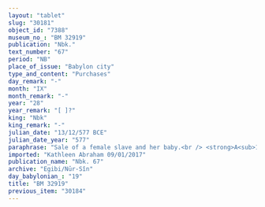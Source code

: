 ```yaml
---
layout: "tablet"
slug: "30181"
object_id: "7388"
museum_no_: "BM 32919"
publication: "Nbk."
text_number: "67"
period: "NB"
place_of_issue: "Babylon city"
type_and_content: "Purchases"
day_remark: "-"
month: "IX"
month_remark: "-"
year: "28"
year_remark: "[ ]?"
king: "Nbk"
king_remark: "-"
julian_date: "13/12/577 BCE"
julian_date_year: "577"
paraphrase: "Sale of a female slave and her baby.<br /> <strong>A<sub>1</sub></strong> and her sister <strong><sup>f</sup>A<sub>2</sub></strong>, of their own free will, sell their female slave <strong><sup>f</sup>C</strong> and her unweaned baby (<em>&scaron;a muhhi tul&ucirc;)</em> to <strong>B<sub>1</sub></strong> and <strong>B<sub>2</sub></strong> for a<em> hariṣ</em> price amounting to 19 shekels of silver. The sellers guarantee against (suits brought by) a person acting unlawfully (<em>sēh&ucirc;</em>) or a person claiming (<em>pāqirānu</em>) that the slaves are royal slaves (<em>arad &scaron;arrūtu</em>) or free persons (<em>mār ban&ecirc;</em>). Damqāya, the sellers&#39; mother is present (<em>ina a&scaron;ābi</em>) at the conclusion of the sale. Names of 3 witnesses, and the scribe: Nūrēa/Ina-Esagil-zēri//&hellip;-S&icirc;n.<br /> &nbsp;<br /> <strong>A<sub>1</sub> </strong>= &Scaron;ama&scaron;-uballiṭ/Zākir//Amēl-Isin, brother of <strong><sup>f</sup>A<sub>2</sub></strong>; <strong><sup>f</sup>A<sub>2</sub></strong> = <sup>f</sup>Ubārtu/Zākir//Amēl-Isin, sister of <strong>A<sub>1</sub></strong>; <strong>B<sub>1</sub></strong> = Kāṣir; <strong>B<sub>2</sub></strong> = Iddin-Marduk/Iqī&scaron;āya//Nūr-S&icirc;n; <strong><sup>f</sup>C</strong> = <sup>f</sup>Nana-kē&scaron;irat&nbsp;"
imported: "Kathleen Abraham 09/01/2017"
publication_name: "Nbk. 67"
archive: "Egibi/Nūr-Sîn"
day_babylonian_: "19"
title: "BM 32919"
previous_item: "30184"
---
```

